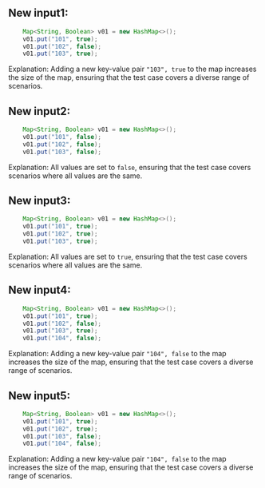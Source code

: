## New input1:
```java
    Map<String, Boolean> v01 = new HashMap<>();
    v01.put("101", true);
    v01.put("102", false);
    v01.put("103", true);
```
Explanation: Adding a new key-value pair `"103", true` to the map increases the size of the map, ensuring that the test case covers a diverse range of scenarios.

## New input2:
```java
    Map<String, Boolean> v01 = new HashMap<>();
    v01.put("101", false);
    v01.put("102", false);
    v01.put("103", false);
```
Explanation: All values are set to `false`, ensuring that the test case covers scenarios where all values are the same.

## New input3:
```java
    Map<String, Boolean> v01 = new HashMap<>();
    v01.put("101", true);
    v01.put("102", true);
    v01.put("103", true);
```
Explanation: All values are set to `true`, ensuring that the test case covers scenarios where all values are the same.

## New input4:
```java
    Map<String, Boolean> v01 = new HashMap<>();
    v01.put("101", true);
    v01.put("102", false);
    v01.put("103", true);
    v01.put("104", false);
```
Explanation: Adding a new key-value pair `"104", false` to the map increases the size of the map, ensuring that the test case covers a diverse range of scenarios.

## New input5:
```java
    Map<String, Boolean> v01 = new HashMap<>();
    v01.put("101", true);
    v01.put("102", true);
    v01.put("103", false);
    v01.put("104", false);
```
Explanation: Adding a new key-value pair `"104", false` to the map increases the size of the map, ensuring that the test case covers a diverse range of scenarios.
